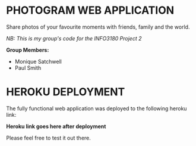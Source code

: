 # PHOTOGRAM WEB APPLICATION

Share photos of your favourite moments with friends, family and the world.

*NB: This is my group's code for the INFO3180 Project 2*

**Group Members:** 
* Monique Satchwell
* Paul Smith




# HEROKU DEPLOYMENT

The fully functional web application was deployed to the following heroku link:

**Heroku link goes here after deployment**

Please feel free to test it out there.
